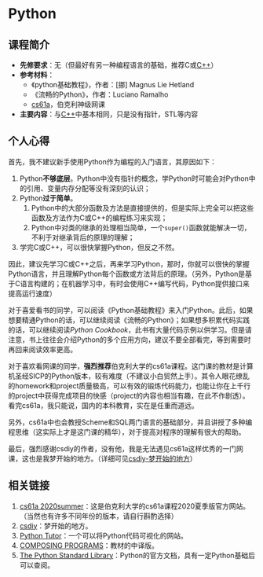 # Python

## 课程简介

- **先修要求**：无（但最好有另一种编程语言的基础，推荐C或[C++](./c++.md)）
- **参考材料**：
  - 《python基础教程》，作者：[挪] Magnus Lie Hetland
  - 《流畅的Python》，作者：Luciano Ramalho
  - [cs61a](https://inst.eecs.berkeley.edu/~cs61a/su20/)，伯克利神级网课
- **主要内容**：与[C++](./c++.md)中基本相同，只是没有指针，STL等内容

## 个人心得

首先，我不建议新手使用Python作为编程的入门语言，其原因如下：

1. Python**不够底层**。Python中没有指针的概念，学Python时可能会对Python中的引用、变量内存分配等没有深刻的认识；
2. Python**过于简单**。
    1. Python中的大部分函数及方法是直接提供的，但是实际上完全可以把这些函数及方法作为C或C++的编程练习来实现；
    2. Python中对类的继承的处理相当简单，一个`super()`函数就能解决一切，不利于对继承背后的原理的理解；
3. 学完C或C++，可以很快掌握Python，但反之不然。

因此，建议先学习C或C++之后，再来学习Python，那时，你就可以很快的掌握Python语言，并且理解Python每个函数或方法背后的原理。（另外，Python是基于C语言构建的；在机器学习中，有时会使用C++编写代码，Python提供接口来提高运行速度）

对于喜爱看书的同学，可以阅读《Python基础教程》来入门Python。此后，如果想要精通Python的话，可以继续阅读《流畅的Python》；如果想多积累代码实践的话，可以继续阅读*Python Cookbook*，此书有大量代码示例以供学习。但是请注意，书上往往会介绍Python的多个应用方向，建议不要全部看完，等到需要时再回来阅读效率更高。

对于喜欢看网课的同学，**强烈推荐**伯克利大学的cs61a课程。这门课的教材是计算机圣经SICP的Python版本，较有难度（不建议小白贸然上手）。其令人眼花缭乱的homework和project质量极高，可以有效的锻炼代码能力，也能让你在上千行的project中获得完成项目的快感（project的内容也相当有趣，在此不作剧透）。看完cs61a，我只能说，国内的本科教育，实在是任重而道远。

另外，cs61a中也会教授Scheme和SQL两门语言的基础部分，并且讲授了多种编程思维（这实际上才是这门课的精华），对于提高对程序的理解有很大的帮助。

最后，强烈感谢csdiy的作者，没有他，我是无法遇见cs61a这样优秀的一门网课，这也是我梦开始的地方。（详细可见[csdiy-梦开始的地方](https://csdiy.wiki/#cs61a)）

## 相关链接

1. [cs61a 2020summer](https://inst.eecs.berkeley.edu/~cs61a/su20/)：这是伯克利大学的cs61a课程2020夏季版官方网站。（当然也有许多不同年份的版本，请自行斟酌选择）
2. [csdiy](https://csdiy.wiki/#cs61a)：梦开始的地方。
3. [Python Tutor](https://pythontutor.com/)：一个可以将Python代码可视化的网站。
4. [COMPOSING PROGRAMS](https://composingprograms.netlify.app/)：教材的中译版。
5. [The Python Standard Library](https://docs.python.org/3/library/)：Python的官方文档，具有一定Python基础后可以查阅。
